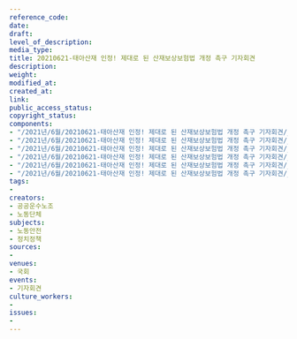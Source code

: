 ```yaml
---
reference_code: 
date: 
draft: 
level_of_description: 
media_type: 
title: 20210621-태아산재 인정! 제대로 된 산재보상보험법 개정 촉구 기자회견
description: 
weight: 
modified_at: 
created_at: 
link: 
public_access_status: 
copyright_status: 
components:
- "/2021년/6월/20210621-태아산재 인정! 제대로 된 산재보상보험법 개정 촉구 기자회견/_1D20025.jpg"
- "/2021년/6월/20210621-태아산재 인정! 제대로 된 산재보상보험법 개정 촉구 기자회견/_5D40003.jpg"
- "/2021년/6월/20210621-태아산재 인정! 제대로 된 산재보상보험법 개정 촉구 기자회견/_5D40017.jpg"
- "/2021년/6월/20210621-태아산재 인정! 제대로 된 산재보상보험법 개정 촉구 기자회견/_1D20013.jpg"
- "/2021년/6월/20210621-태아산재 인정! 제대로 된 산재보상보험법 개정 촉구 기자회견/_1D20020.jpg"
- "/2021년/6월/20210621-태아산재 인정! 제대로 된 산재보상보험법 개정 촉구 기자회견/_5D40010.jpg"
tags:
- 
creators:
- 공공운수노조
- 노동단체
subjects:
- 노동안전
- 정치정책
sources:
- 
venues:
- 국회
events:
- 기자회견
culture_workers:
- 
issues:
- 
---
```


